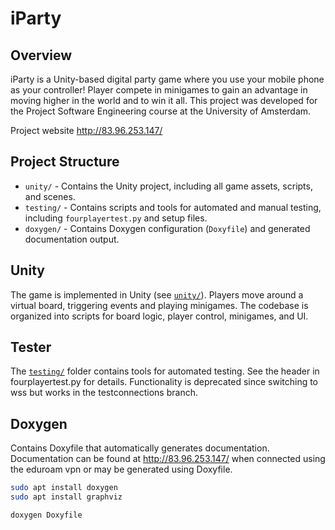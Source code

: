 # iParty

## Overview
iParty is a Unity-based digital party game where you use your mobile phone as your controller! Player compete in minigames to gain an advantage in moving higher in the world and to win it all. This project was developed for the Project Software Engineering course at the University of Amsterdam.

Project website http://83.96.253.147/

## Project Structure
- `unity/` - Contains the Unity project, including all game assets, scripts, and scenes.
- `testing/` - Contains scripts and tools for automated and manual testing, including `fourplayertest.py` and setup files.
- `doxygen/` - Contains Doxygen configuration (`Doxyfile`) and generated documentation output.

## Unity
The game is implemented in Unity (see [`unity/`](unity/)).
Players move around a virtual board, triggering events and playing minigames. The codebase is organized into scripts for board logic, player control, minigames, and UI.

## Tester
The [`testing/`](testing/) folder contains tools for automated testing. See the header in fourplayertest.py for details. Functionality is deprecated since switching to wss but works in the testconnections branch.

## Doxygen
Contains Doxyfile that automatically generates documentation. Documentation can be found at http://83.96.253.147/ when connected using the eduroam vpn or may be generated using Doxyfile.

```bash
sudo apt install doxygen
sudo apt install graphviz
```

```bash
doxygen Doxyfile
```